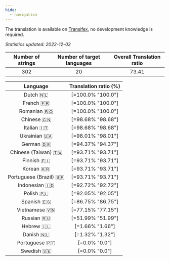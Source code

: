 ```yaml
---
hide:
  - navigation
---
```


<!--
DO NOT EDIT THIS FILE DIRECTLY.
It is generated automatically by transifex_stats.py in the scripts folder.
-->

The translation is available on [Transifex](https://www.transifex.com/quickosm/gui/), no development
knowledge is required.

*Statistics updated: 2022-12-02*

| Number of strings | Number of target languages | Overall Translation ratio |
|:-:|:-:|:-:|
302|20|73.41

| Language | Translation ratio (%) |
|:-:|:-:|
Dutch 🇳🇱|[=100.0% "100.0"]|
French 🇫🇷|[=100.0% "100.0"]|
Romanian 🇷🇴|[=100.0% "100.0"]|
Chinese 🇨🇳|[=98.68% "98.68"]|
Italian 🇮🇹|[=98.68% "98.68"]|
Ukrainian 🇺🇦|[=98.01% "98.01"]|
German 🇩🇪|[=94.37% "94.37"]|
Chinese (Taiwan) 🇹🇼|[=93.71% "93.71"]|
Finnish 🇫🇮|[=93.71% "93.71"]|
Korean 🇰🇷|[=93.71% "93.71"]|
Portuguese (Brazil) 🇧🇷|[=93.71% "93.71"]|
Indonesian 🇮🇩|[=92.72% "92.72"]|
Polish 🇵🇱|[=92.05% "92.05"]|
Spanish 🇪🇸|[=86.75% "86.75"]|
Vietnamese 🇻🇳|[=77.15% "77.15"]|
Russian 🇷🇺|[=51.99% "51.99"]|
Hebrew 🇮🇱|[=1.66% "1.66"]|
Danish 🇳🇱|[=1.32% "1.32"]|
Portuguese 🇵🇹|[=0.0% "0.0"]|
Swedish 🇸🇪|[=0.0% "0.0"]|

